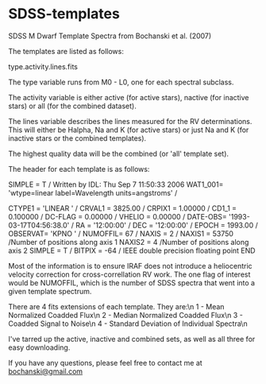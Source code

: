 SDSS-templates
==============

SDSS M Dwarf Template Spectra from Bochanski et al. (2007)


The templates are listed as follows:

type.activity.lines.fits

The type variable runs from M0 - L0, one for each spectral subclass.

The activity variable is either active (for active stars), nactive 
(for inactive stars) or all (for the combined dataset).

The lines variable describes the lines measured for the RV determinations.
This will either be Halpha, Na and K (for active stars) or just Na and K
(for inactive stars or the combined templates).

The highest quality data will be the combined (or 'all' template set).



The header for each template is as follows:

SIMPLE  =                    T / Written by IDL:  Thu Sep  7 11:50:33 2006
WAT1_001= 'wtype=linear label=Wavelength units=angstroms' /

CTYPE1  = 'LINEAR  '           /
CRVAL1  =              3825.00 /
CRPIX1  =              1.00000 /
CD1_1   =             0.100000 /
DC-FLAG =              0.00000 /
VHELIO  =              0.00000 /
DATE-OBS= '1993-03-17T04:56:38.0' /
RA      = '12:00:00'           /
DEC     = '12:00:00'           /
EPOCH   =              1993.00 /
OBSERVAT= 'KPNO    '           /
NUMOFFIL=                   67 /
NAXIS   =                    2 /
NAXIS1  =                53750 /Number of positions along axis 1
NAXIS2  =                    4 /Number of positions along axis 2
SIMPLE  =                    T /
BITPIX  =                  -64 / IEEE double precision floating point
END

Most of the information is to ensure IRAF does not introduce a heliocentric
velocity correction for cross-correllation RV work.  The one flag of interest
would be NUMOFFIL, which is the number of SDSS spectra that went into a given 
template spectrum.

There are 4 fits extensions of each template.  They are:\n
1 - Mean Normalized Coadded Flux\n
2 - Median Normalized Coadded Flux\n
3 - Coadded Signal to Noise\n
4 - Standard Deviation of Individual Spectra\n




I've tarred up the active, inactive and combined sets, as well as all three 
for easy downloading.


If you have any questions, please feel free to contact me at bochanski@gmail.com

